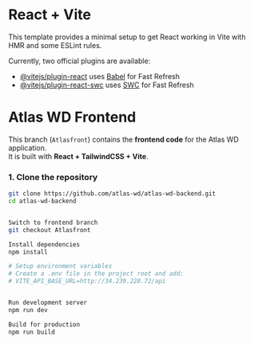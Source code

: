 # React + Vite

This template provides a minimal setup to get React working in Vite with HMR and some ESLint rules.

Currently, two official plugins are available:

- [@vitejs/plugin-react](https://github.com/vitejs/vite-plugin-react/blob/main/packages/plugin-react) uses [Babel](https://babeljs.io/) for Fast Refresh
- [@vitejs/plugin-react-swc](https://github.com/vitejs/vite-plugin-react/blob/main/packages/plugin-react-swc) uses [SWC](https://swc.rs/) for Fast Refresh


# Atlas WD Frontend

This branch (`Atlasfront`) contains the **frontend code** for the Atlas WD application.  
It is built with **React + TailwindCSS + Vite**.


### 1. Clone the repository
```bash
git clone https://github.com/atlas-wd/atlas-wd-backend.git
cd atlas-wd-backend


Switch to frontend branch
git checkout Atlasfront

Install dependencies
npm install

# Setup environment variables
# Create a .env file in the project root and add:
# VITE_API_BASE_URL=http://34.239.228.72/api


Run development server
npm run dev

Build for production
npm run build
